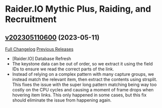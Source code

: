# Raider.IO Mythic Plus, Raiding, and Recruitment

## [v202305110600](https://github.com/RaiderIO/raiderio-addon/tree/v202305110600) (2023-05-11)
[Full Changelog](https://github.com/RaiderIO/raiderio-addon/compare/v202305100600...v202305110600) [Previous Releases](https://github.com/RaiderIO/raiderio-addon/releases)

- [Raider.IO] Database Refresh  
- The keystone data can be out of order, so we extract it using the field IDs to ensure we read the correct parts of the link.  
- Instead of relying on a complex pattern with many capture groups, we instead match the relevant item, then extract the contents using strsplit. This fixes the issue with the super long pattern matching being way too costly on the CPU cycles and causing a moment of frame drops when hovering item links. This only happened in some cases, but this fix should eliminate the issue from happening again.  
